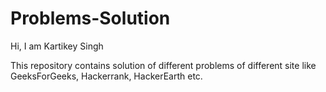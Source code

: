 # Problems-Solution

Hi, I am Kartikey Singh

This repository contains solution of different problems of different site like GeeksForGeeks, Hackerrank, HackerEarth etc.
